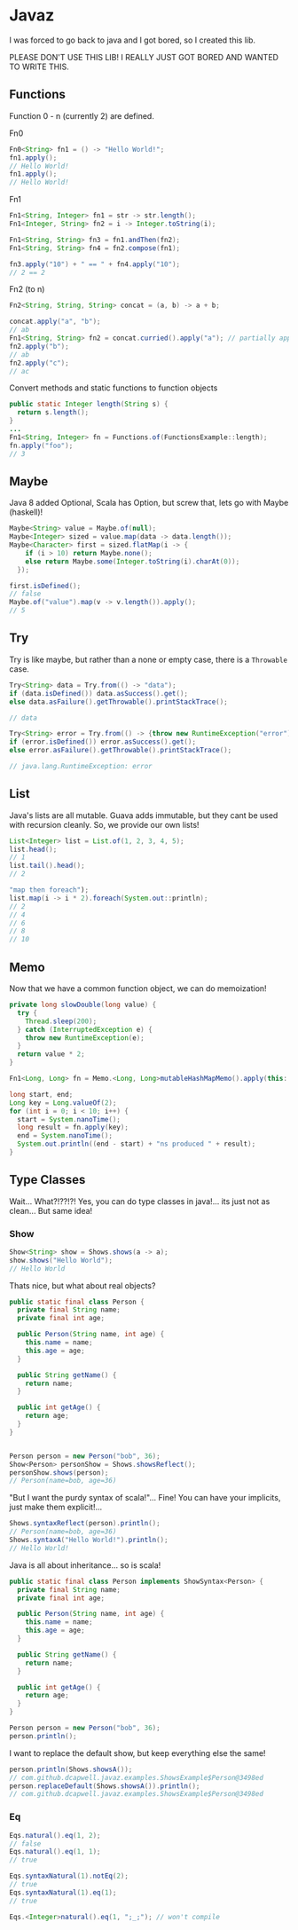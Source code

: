 # Javaz

I was forced to go back to java and I got bored, so I created this lib.

PLEASE DON'T USE THIS LIB!  I REALLY JUST GOT BORED AND WANTED TO WRITE THIS.

## Functions

Function 0 - n (currently 2) are defined.

Fn0

```java
Fn0<String> fn1 = () -> "Hello World!";
fn1.apply();
// Hello World!
fn1.apply();
// Hello World!
```

Fn1

```java
Fn1<String, Integer> fn1 = str -> str.length();
Fn1<Integer, String> fn2 = i -> Integer.toString(i);

Fn1<String, String> fn3 = fn1.andThen(fn2);
Fn1<String, String> fn4 = fn2.compose(fn1);

fn3.apply("10") + " == " + fn4.apply("10");
// 2 == 2
```

Fn2 (to n)

```java
Fn2<String, String, String> concat = (a, b) -> a + b;

concat.apply("a", "b");
// ab
Fn1<String, String> fn2 = concat.curried().apply("a"); // partially applied concat with "a"
fn2.apply("b");
// ab
fn2.apply("c");
// ac
```

Convert methods and static functions to function objects

```java
public static Integer length(String s) {
  return s.length();
}
...
Fn1<String, Integer> fn = Functions.of(FunctionsExample::length);
fn.apply("foo");
// 3
```

## Maybe

Java 8 added Optional, Scala has Option, but screw that, lets go with Maybe (haskell)!

```java
Maybe<String> value = Maybe.of(null);
Maybe<Integer> sized = value.map(data -> data.length());
Maybe<Character> first = sized.flatMap(i -> {
    if (i > 10) return Maybe.none();
    else return Maybe.some(Integer.toString(i).charAt(0));
  });

first.isDefined();
// false
Maybe.of("value").map(v -> v.length()).apply();
// 5
```

## Try

Try is like maybe, but rather than a none or empty case, there is a `Throwable` case.

```java
Try<String> data = Try.from(() -> "data");
if (data.isDefined()) data.asSuccess().get();
else data.asFailure().getThrowable().printStackTrace();

// data

Try<String> error = Try.from(() -> {throw new RuntimeException("error");});
if (error.isDefined()) error.asSuccess().get();
else error.asFailure().getThrowable().printStackTrace();

// java.lang.RuntimeException: error
```

## List

Java's lists are all mutable.  Guava adds immutable, but they cant be used with recursion cleanly.  So, we provide our own lists!

```java
List<Integer> list = List.of(1, 2, 3, 4, 5);
list.head();
// 1
list.tail().head();
// 2

"map then foreach");
list.map(i -> i * 2).foreach(System.out::println);
// 2
// 4
// 6
// 8
// 10
```

## Memo

Now that we have a common function object, we can do memoization!

```java
private long slowDouble(long value) {
  try {
    Thread.sleep(200);
  } catch (InterruptedException e) {
    throw new RuntimeException(e);
  }
  return value * 2;
}

Fn1<Long, Long> fn = Memo.<Long, Long>mutableHashMapMemo().apply(this::slowDouble);

long start, end;
Long key = Long.valueOf(2);
for (int i = 0; i < 10; i++) {
  start = System.nanoTime();
  long result = fn.apply(key);
  end = System.nanoTime();
  System.out.println((end - start) + "ns produced " + result);
}
```

## Type Classes

Wait... What?!??!?!  Yes, you can do type classes in java!... its just not as clean...  But same idea!

### Show

```java
Show<String> show = Shows.shows(a -> a);
show.shows("Hello World");
// Hello World
```

Thats nice, but what about real objects?

```java
public static final class Person {
  private final String name;
  private final int age;

  public Person(String name, int age) {
    this.name = name;
    this.age = age;
  }

  public String getName() {
    return name;
  }

  public int getAge() {
    return age;
  }
}


Person person = new Person("bob", 36);
Show<Person> personShow = Shows.showsReflect();
personShow.shows(person);
// Person(name=bob, age=36)
```

"But I want the purdy syntax of scala!"... Fine!  You can have your implicits, just make them explicit!...

```java
Shows.syntaxReflect(person).println();
// Person(name=bob, age=36)
Shows.syntaxA("Hello World!").println();
// Hello World!
```

Java is all about inheritance...  so is scala!

```java
public static final class Person implements ShowSyntax<Person> {
  private final String name;
  private final int age;

  public Person(String name, int age) {
    this.name = name;
    this.age = age;
  }

  public String getName() {
    return name;
  }

  public int getAge() {
    return age;
  }
}

Person person = new Person("bob", 36);
person.println();
```

I want to replace the default show, but keep everything else the same!

```java
person.println(Shows.showsA());
// com.github.dcapwell.javaz.examples.ShowsExample$Person@3498ed
person.replaceDefault(Shows.showsA()).println();
// com.github.dcapwell.javaz.examples.ShowsExample$Person@3498ed
```

### Eq

```java
Eqs.natural().eq(1, 2);
// false
Eqs.natural().eq(1, 1);
// true

Eqs.syntaxNatural(1).notEq(2);
// true
Eqs.syntaxNatural(1).eq(1);
// true

Eqs.<Integer>natural().eq(1, ";_;"); // won't compile
```

